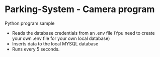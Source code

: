# Parking-System - Camera program
Python program sample
- Reads the database credentials from an .env file (Ypu need to create your own .env file for your own local database)
- Inserts data to the local MYSQL database
- Runs every 5 seconds.


